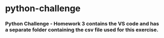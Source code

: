 # python-challenge

### Python Challenge - Homework 3 contains the VS code and has a separate folder containing the csv file used for this exercise. 
